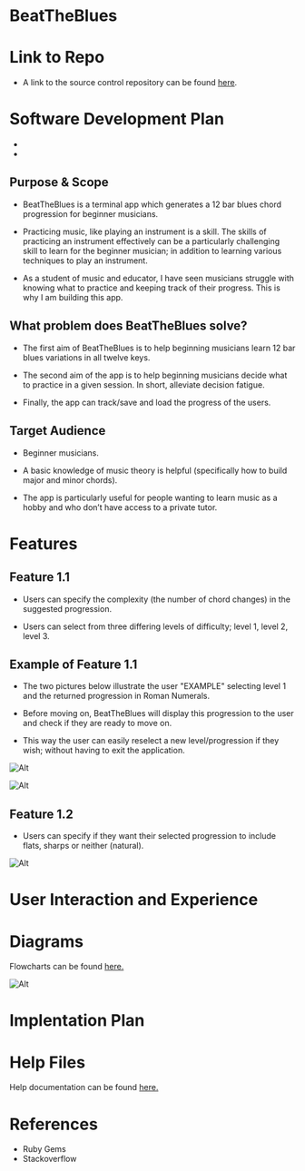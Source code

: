 # BeatTheBlues

# Link to Repo

- A link to the source control repository can be found [here](https://github.com/IsaacCavallaro/IsaacCavallaro_T1A3/tree/master/src).

# Software Development Plan

- 

- 

## Purpose & Scope

- BeatTheBlues is a terminal app which generates a 12 bar blues chord progression for beginner musicians. 

- Practicing music, like playing an instrument is a skill. The skills of practicing an instrument effectively can be a particularly challenging skill to learn for the beginner musician; in addition to learning various techniques to play an instrument. 

- As a student of music and educator, I have seen musicians struggle with knowing what to practice and keeping track of their progress. This is why I am building this app. 

## What problem does BeatTheBlues solve?

- The first aim of BeatTheBlues is to help beginning musicians learn 12 bar blues variations in all twelve keys. 

- The second aim of the app is to help beginning musicians decide what to practice in a given session. In short, alleviate decision fatigue. 

- Finally, the app can track/save and load the progress of the users.

## Target Audience

- Beginner musicians.

- A basic knowledge of music theory is helpful (specifically how to build major and minor chords).

- The app is particularly useful for people wanting to learn music as a hobby and who don’t have access to a private tutor. 


# Features

## Feature 1.1

- Users can specify the complexity (the number of chord changes) in the suggested progression.

- Users can select from three differing levels of difficulty; level 1, level 2, level 3. 

##  Example of Feature 1.1

- The two pictures below illustrate the user "EXAMPLE" selecting level 1 and the returned progression in Roman Numerals.

- Before moving on, BeatTheBlues will display this progression to the user and check if they are ready to move on. 

- This way the user can easily reselect a new level/progression if they wish; without having to exit the application.

![Alt](docs/app_screenshots/beattheblues_challenge_selection.png)


![Alt](docs/app_screenshots/beattheblues_level_one_progression.png)

## Feature 1.2

- Users can specify if they want their selected progression to include flats, sharps or neither (natural). 


![Alt](docs/app_screenshots/beattheblues_key_selection.png)




# User Interaction and Experience 


# Diagrams

Flowcharts can be found [here.](https://github.com/IsaacCavallaro/IsaacCavallaro_T1A3/tree/master/docs/flowcharts)

![Alt](docs/flowcharts/beat_the_blues_flowchart.png)

# Implentation Plan

# Help Files

Help documentation can be found [here.](https://github.com/IsaacCavallaro/IsaacCavallaro_T1A3/blob/master/docs/help.md)

# References

- Ruby Gems 
- Stackoverflow
